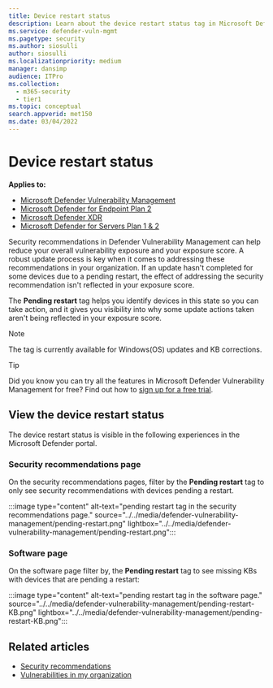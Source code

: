 ```yaml
---
title: Device restart status
description: Learn about the device restart status tag in Microsoft Defender Vulnerability Management
ms.service: defender-vuln-mgmt
ms.pagetype: security
ms.author: siosulli
author: siosulli
ms.localizationpriority: medium
manager: dansimp
audience: ITPro
ms.collection:
  - m365-security
  - tier1
ms.topic: conceptual
search.appverid: met150
ms.date: 03/04/2022
---
```


# Device restart status

**Applies to:**

- [Microsoft Defender Vulnerability Management](https://go.microsoft.com/fwlink/?linkid=2229011)
- [Microsoft Defender for Endpoint Plan 2](https://go.microsoft.com/fwlink/?linkid=2154037)
- [Microsoft Defender XDR](https://go.microsoft.com/fwlink/?linkid=2118804)
- [Microsoft Defender for Servers Plan 1 & 2](/azure/defender-for-cloud/plan-defender-for-servers-select-plan)

Security recommendations in Defender Vulnerability Management can help reduce your overall vulnerability exposure and your exposure score. A robust update process is key when it comes to addressing these recommendations in your organization. If an update hasn't completed for some devices due to a pending restart, the effect of addressing the security recommendation isn't reflected in your exposure score.

The **Pending restart** tag helps you identify devices in this state so you can take action, and it gives you visibility into why some update actions taken aren't being reflected in your exposure score.

> [!NOTE]
> The tag is currently available for Windows(OS) updates and KB corrections.

> [!TIP]
> Did you know you can try all the features in Microsoft Defender Vulnerability Management for free? Find out how to [sign up for a free trial](../defender-vulnerability-management/defender-vulnerability-management-trial.md).

## View the device restart status

The device restart status is visible in the following experiences in the Microsoft Defender portal.

### Security recommendations page

On the security recommendations pages, filter by the **Pending restart** tag to only see security recommendations with devices pending a restart.

:::image type="content" alt-text="pending restart tag in the security recommendations page." source="../../media/defender-vulnerability-management/pending-restart.png" lightbox="../../media/defender-vulnerability-management/pending-restart.png":::

### Software page

On the software page filter by, the **Pending restart** tag to see missing KBs with devices that are pending a restart:

:::image type="content" alt-text="pending restart tag in the software page." source="../../media/defender-vulnerability-management/pending-restart-KB.png" lightbox="../../media/defender-vulnerability-management/pending-restart-KB.png":::


## Related articles

- [Security recommendations](tvm-security-recommendation.md)
- [Vulnerabilities in my organization](tvm-weaknesses.md)

